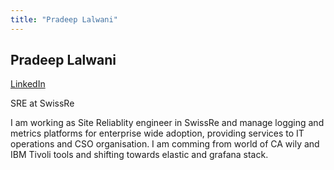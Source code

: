 ```yaml
---
title: "Pradeep Lalwani"
---
```


## Pradeep Lalwani
[LinkedIn](https://ch.linkedin.com/in/pradeep-lalwani-6a8b437)

SRE at SwissRe

I am working as Site Reliablity engineer in SwissRe and manage logging and metrics platforms for enterprise wide adoption, providing services to IT operations and CSO organisation. I am comming from world of CA wily and  IBM Tivoli tools and shifting towards elastic and grafana stack.
